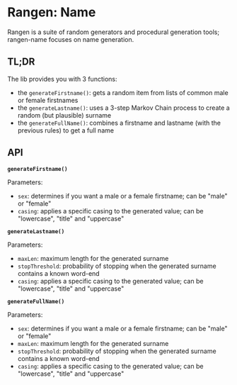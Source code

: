 # Rangen: Name

Rangen is a suite of random generators and procedural generation tools; rangen-name focuses on name generation.

## TL;DR

The lib provides you with 3 functions:

- the `generateFirstname()`: gets a random item from lists of common male or female firstnames
- the `generateLastname()`: uses a 3-step Markov Chain process to create a random (but plausible) surname
- the `generateFullName()`: combines a firstname and lastname (with the previous rules) to get a full name

## API

**`generateFirstname()`**

Parameters:

- `sex`: determines if you want a male or a female firstname; can be "male" or "female"
- `casing`: applies a specific casing to the generated value; can be "lowercase", "title" and "uppercase"

**`generateLastname()`**

Parameters:

- `maxLen`: maximum length for the generated surname
- `stopThreshold`: probability of stopping when the generated surname contains a known word-end
- `casing`: applies a specific casing to the generated value; can be "lowercase", "title" and "uppercase"

**`generateFullName()`**

Parameters:

- `sex`: determines if you want a male or a female firstname; can be "male" or "female"
- `maxLen`: maximum length for the generated surname
- `stopThreshold`: probability of stopping when the generated surname contains a known word-end
- `casing`: applies a specific casing to the generated value; can be "lowercase", "title" and "uppercase"
